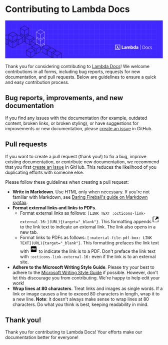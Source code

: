 # Contributing to Lambda Docs

![Lambda Docs homepage image](docs/assets/images/lambda/homepage-image-2.png)

Thank you for considering contributing to
[Lambda Docs](https://docs.lambdalabs.com)! We welcome contributions in all
forms, including bug reports, requests for new documentation, and pull requests.
Below are guidelines to ensure a quick and easy contribution process.

## Bug reports, improvements, and new documentation

If you find any issues with the documentation (for example, outdated content,
broken links, or broken styling), or have suggestions for improvements or new
documentation, please
[create an issue](https://github.com/cbrownstein-lambda/lambda-docs-mkdocs/issues/new)
in GitHub.

## Pull requests

If you want to create a pull request (thank you!) to fix a bug, improve existing
documentation, or contribute new documentation, we recommend that you first
[create an issue](https://github.com/cbrownstein-lambda/lambda-docs-mkdocs/issues/new)
in GitHub. This reduces the likelihood of you duplicating efforts with someone
else.

Please follow these guidelines when creating a pull request:

- **Write in Markdown**. Use HTML only when necessary. If you're not familiar
  with Markdown, see
  [Daring Fireball's guide on Markdown syntax](https://daringfireball.net/projects/markdown/syntax).
- **Format external links and links to PDFs**.
    - Format external links as follows: `[LINK TEXT
      :octicons-link-external-16:](URL){target="_blank"}`. This formatting
      appends
      ![External link icon](docs/assets/images/octicon--link-external.svg) to
      the link text to indicate an external link. The link also opens in a new
      tab.
    - Format links to PDFs as follows:
      `[:material-file-pdf-box: LINK TEXT](URL){target="_blank"}`. This
      formatting prefaces the link text with
      ![PDF icon](docs/assets/images/mdi--file-pdf-box.svg) to indicate the link
      is to a PDF. Don't preface the link text with
      `:octicons-link-external-16:` even if the link is to an external site.
- **Adhere to the Microsoft Writing Style Guide**. Please try your best to
  adhere to the
  [Microsoft Writing Style Guide](https://learn.microsoft.com/en-us/style-guide/welcome/)
  if possible. However, don't let this discourage you from contributing. We're
  happy to help edit your work!
- **Wrap lines at 80 characters**. Treat links and images as single words. If a
  link or image causes a line to exceed 80 characters in length, wrap it to a
  new line. **Note**: It doesn't always make sense to wrap lines at 80
  characters. Do what you think is best, keeping readability in mind.

## Thank you!

Thank you for contributing to Lambda Docs! Your efforts make our documentation
better for everyone!
